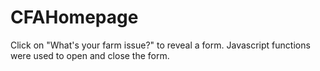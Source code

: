 # CFAHomepage
Click on "What's your farm issue?" to reveal a form.
Javascript functions were used to open and close the form.



